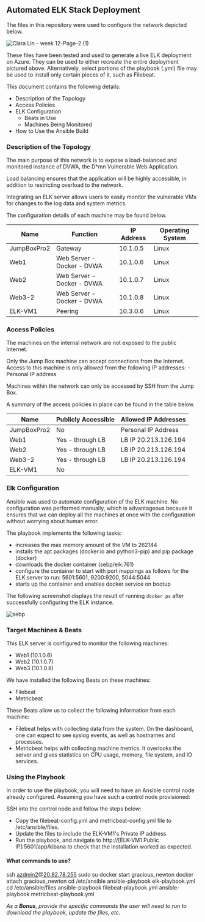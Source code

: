 ## Automated ELK Stack Deployment

The files in this repository were used to configure the network depicted below.

![Clara Lin - week 12-Page-2 (1)](https://user-images.githubusercontent.com/95038447/163695718-e923b75c-0004-40a8-a211-9a803a65504a.jpg)

These files have been tested and used to generate a live ELK deployment on Azure. They can be used to either recreate the entire deployment pictured above. Alternatively, select portions of the playbook (.yml) file may be used to install only certain pieces of it, such as Filebeat.

This document contains the following details:
- Description of the Topology
- Access Policies
- ELK Configuration
  - Beats in Use
  - Machines Being Monitored
- How to Use the Ansible Build


### Description of the Topology

The main purpose of this network is to expose a load-balanced and monitored instance of DVWA, the D*mn Vulnerable Web Application.

Load balancing ensures that the application will be highly accessible, in addition to restricting overload to the network.

Integrating an ELK server allows users to easily monitor the vulnerable VMs for changes to the log data and system metrics.

The configuration details of each machine may be found below.

| Name        | Function                   | IP Address | Operating System |
|-------------|----------------------------|------------|------------------|
| JumpBoxPro2 | Gateway                    | 10.1.0.5   | Linux            |
| Web1        | Web Server - Docker - DVWA | 10.1.0.6   | Linux            |
| Web2        | Web Server - Docker - DVWA | 10.1.0.7   | Linux            |
| Web3-2      | Web Server - Docker - DVWA | 10.1.0.8   | Linux            |
| ELK-VM1     | Peering                    | 10.3.0.6   | Linux            |

### Access Policies

The machines on the internal network are not exposed to the public Internet. 

Only the Jump Box machine can accept connections from the Internet. Access to this machine is only allowed from the following IP addresses:
-Personal IP address

Machines within the network can only be accessed by SSH from the Jump Box.

A summary of the access policies in place can be found in the table below.

| Name        | Publicly Accessible    | Allowed IP Addresses    |
|-------------|------------------------|-------------------------|
| JumpBoxPro2 | No                     | Personal IP Address     |
| Web1        | Yes - through LB       | LB IP 20.213.126.194  |
| Web2        | Yes - through LB       | LB IP 20.213.126.194   |
| Web3-2      | Yes - through LB       | LB IP 20.213.126.194   |
| ELK-VM1     | No                     |  |

### Elk Configuration

Ansible was used to automate configuration of the ELK machine. No configuration was performed manually, which is advantageous because it ensures that we can deploy all the machines at once with the configuration without worrying about human error.

The playbook implements the following tasks:
- increases the max memory amount of the VM to 262144
- installs the apt packages (docker.io and python3-pip) and pip package (docker)
- downloads the docker container (sebp/elk:761) 
- configure the container to start with port mappings as follows for the ELK server to run: 5601:5601, 9200:9200, 5044:5044
- starts up the container and enables docker service on bootup

The following screenshot displays the result of running `docker ps` after successfully configuring the ELK instance.

![sebp](https://user-images.githubusercontent.com/95038447/163506115-91cc3079-7e3b-484c-ae90-f24ec4b2c4b6.png)


### Target Machines & Beats
This ELK server is configured to monitor the following machines:
- Web1 (10.1.0.6)
- Web2 (10.1.0.7)
- Web3 (10.1.0.8)

We have installed the following Beats on these machines:
- Filebeat
- Metricbeat

These Beats allow us to collect the following information from each machine:
- Filebeat helps with collecting data from the system. On the dashboard, one can expect to see syslog events, as well as hostnames and processes. 
- Metricbeat helps with collecting machine metrics. It overlooks the server and gives statistics on CPU usage, memory, file system, and IO services. 

### Using the Playbook
In order to use the playbook, you will need to have an Ansible control node already configured. Assuming you have such a control node provisioned: 

SSH into the control node and follow the steps below:
- Copy the filebeat-config.yml and metricbeat-config.yml file to /etc/ansible/files.
- Update the files to include the ELK-VM1's Private IP address
- Run the playbook, and navigate to http://[ELK-VM1 Public IP]:5601/app/kibana to check that the installation worked as expected.


#### What commands to use?

ssh azdmin2@20.92.78.255
sudo su
docker start gracious_newton 
docker attach gracious_newton
cd /etc/ansible
ansible-playbook elk-playbook.yml
cd /etc/ansible/files
ansible-playbook filebeat-playbook.yml
ansible-playbook metricbeat-playbook.yml

_As a **Bonus**, provide the specific commands the user will need to run to download the playbook, update the files, etc._
